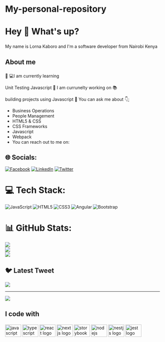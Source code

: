 # My-personal-repository

<h1 align="left">Hey 👋 What's up?</h1>

###

<p align="left">My name is Lorna Kaboro and I'm a software developer from Nairobi Kenya</p>

###

<h2 align="left">About me</h2>

###
🌱 💻I am currently learning

Unit Testing
Javascript
🌼 I am currunelty working on 📚

building projects using Javascript
💬 You can ask me about 👇;

- Business Operations
- People Management
- HTML5 & CSS
- CSS Frameworks
- Javascript
- Webpack
- You can reach out to me on:


## 🌐 Socials:
[![Facebook](https://img.shields.io/badge/Facebook-%231877F2.svg?logo=Facebook&logoColor=white)](https://facebook.com/https://web.facebook.com/lorna.nyawira.7/?_rdc=1&_rdr) [![LinkedIn](https://img.shields.io/badge/LinkedIn-%230077B5.svg?logo=linkedin&logoColor=white)](https://linkedin.com/in/https://www.linkedin.com/in/lorna-kaboro-23620b242/) [![Twitter](https://img.shields.io/badge/Twitter-%231DA1F2.svg?logo=Twitter&logoColor=white)](https://twitter.com/https://twitter.com/KaboroLorna) 

# 💻 Tech Stack:
![JavaScript](https://img.shields.io/badge/javascript-%23323330.svg?style=for-the-badge&logo=javascript&logoColor=%23F7DF1E) ![HTML5](https://img.shields.io/badge/html5-%23E34F26.svg?style=for-the-badge&logo=html5&logoColor=white) ![CSS3](https://img.shields.io/badge/css3-%231572B6.svg?style=for-the-badge&logo=css3&logoColor=white) ![Angular](https://img.shields.io/badge/angular-%23DD0031.svg?style=for-the-badge&logo=angular&logoColor=white) ![Bootstrap](https://img.shields.io/badge/bootstrap-%23563D7C.svg?style=for-the-badge&logo=bootstrap&logoColor=white)
# 📊 GitHub Stats:
![](https://github-readme-stats.vercel.app/api?username=LornaKaboro&theme=dark&hide_border=false&include_all_commits=false&count_private=false)<br/>
![](https://github-readme-streak-stats.herokuapp.com/?user=LornaKaboro&theme=dark&hide_border=false)<br/>
![](https://github-readme-stats.vercel.app/api/top-langs/?username=LornaKaboro&theme=dark&hide_border=false&include_all_commits=false&count_private=false&layout=compact)

## 🐦 Latest Tweet
[![](https://gtce.itsvg.in/api?username=https://twitter.com/KaboroLorna)](https://github.com/VishwaGauravIn/github-twitter-card-embed)

---
[![](https://visitcount.itsvg.in/api?id=LornaKaboro&icon=0&color=0)](https://visitcount.itsvg.in)

<!-- Proudly created with GPRM ( https://gprm.itsvg.in ) -->



###

<h2 align="left">I code with</h2>

###

<div align="left">
  <img src="https://cdn.jsdelivr.net/gh/devicons/devicon/icons/javascript/javascript-original.svg" height="40" width="52" alt="javascript logo"  />
  <img src="https://cdn.jsdelivr.net/gh/devicons/devicon/icons/typescript/typescript-original.svg" height="40" width="52" alt="typescript logo"  />
  <img src="https://cdn.jsdelivr.net/gh/devicons/devicon/icons/react/react-original.svg" height="40" width="52" alt="react logo"  />
  <img src="https://cdn.jsdelivr.net/gh/devicons/devicon/icons/nextjs/nextjs-original.svg" height="40" width="52" alt="nextjs logo"  />
  <img src="https://cdn.jsdelivr.net/gh/devicons/devicon/icons/storybook/storybook-original.svg" height="40" width="52" alt="storybook logo"  />
  <img src="https://cdn.jsdelivr.net/gh/devicons/devicon/icons/nodejs/nodejs-original.svg" height="40" width="52" alt="nodejs logo"  />
  <img src="https://cdn.jsdelivr.net/gh/devicons/devicon/icons/nestjs/nestjs-plain.svg" height="40" width="52" alt="nestjs logo"  />
  <img src="https://cdn.jsdelivr.net/gh/devicons/devicon/icons/jest/jest-plain.svg" height="40" width="52" alt="jest logo"  />
</div>

###

